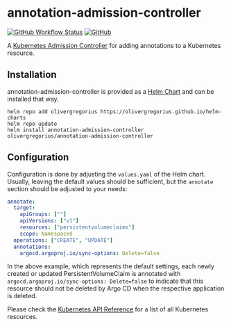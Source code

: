 # annotation-admission-controller

[![GitHub Workflow Status](https://img.shields.io/github/actions/workflow/status/olivergregorius/annotation-admission-controller/test.yml?branch=main&label=Python%20Test&logo=github)](https://github.com/olivergregorius/sun2000_modbus/actions/workflows/build.yml)
[![GitHub](https://img.shields.io/github/license/olivergregorius/annotation-admission-controller?label=License)](https://github.com/olivergregorius/annotation-admission-controller/blob/HEAD/LICENSE)

A [Kubernetes Admission Controller](https://kubernetes.io/docs/reference/access-authn-authz/admission-controllers/) for adding annotations to a Kubernetes
resource.

## Installation

annotation-admission-controller is provided as a [Helm Chart](https://helm.sh/) and can be installed that way.

```shell
helm repo add olivergregorius https://olivergregorius.github.io/helm-charts
helm repo update
helm install annotation-admission-controller olivergregorius/annotation-admission-controller
```

## Configuration

Configuration is done by adjusting the `values.yaml` of the Helm chart. Usually, leaving the default values should be sufficient, but the `annotate` section
should be adjusted to your needs:

```yaml
annotate:
  target:
    apiGroups: [""]
    apiVersions: ["v1"]
    resources: ["persistentvolumeclaims"]
    scope: Namespaced
  operations: ["CREATE", "UPDATE"]
  annotations:
    argocd.argoproj.io/sync-options: Delete=false
```

In the above example, which represents the default settings, each newly created or updated PersistentVolumeClaim is annotated with
`argocd.argoproj.io/sync-options: Delete=false` to indicate that this resource should not be deleted by Argo CD when the respective application is deleted.

Please check the [Kubernetes API Reference](https://kubernetes.io/docs/reference/kubernetes-api/) for a list of all Kubernetes resources.
